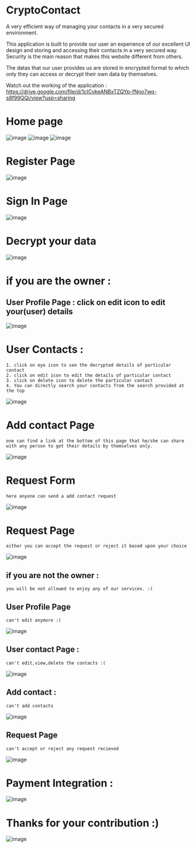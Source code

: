 # CryptoContact
A very efficient way of managing your contacts in a very secured environment. 

This application is built to provide our user an experience of our excellent UI design and storing and accessing their contacts in a very secured way.
Security is the main reason that makes this website different from others.

The datas that our user provides us are stored in encrypted format to which only they can access or decrypt their own data by themselves.

Watch out the working of the application : https://drive.google.com/file/d/1cICvkeANBxTZQYp-fNno7wq-s8f99QQi/view?usp=sharing

<h1>Home page</h1>

![image](https://user-images.githubusercontent.com/53347922/119658278-92855100-be4a-11eb-8f94-519f5a5f7083.png)
![image](https://user-images.githubusercontent.com/53347922/119658215-813c4480-be4a-11eb-99ea-4ab48880399a.png)
![image](https://user-images.githubusercontent.com/53347922/119658125-68cc2a00-be4a-11eb-8711-c4ffc16165c8.png)

<h1>Register Page</h1>

![image](https://user-images.githubusercontent.com/53347922/119658370-b052b600-be4a-11eb-80c0-a6f962db36fc.png)

<h1>Sign In Page</h1>

![image](https://user-images.githubusercontent.com/53347922/119658426-c19bc280-be4a-11eb-8553-7a2fc0ceecbe.png)

<h1>Decrypt your data </h1>

![image](https://user-images.githubusercontent.com/53347922/119658778-25be8680-be4b-11eb-90e8-f83a5944dd11.png)

<h1>if you are the owner <Valid key> :</h1>

<h2>User Profile Page : click on edit icon to edit your(user) details  </h2>

![image](https://user-images.githubusercontent.com/53347922/119659114-7cc45b80-be4b-11eb-8c7b-7413b89bf267.png)

<h1>User Contacts : </h1>

    1. click on eye icon to see the decrypted details of particular contact  
    2. click on edit icon to edit the details of particular contact  
    3. click on delete icon to delete the particular contact  
    4. You can directly search your contacts from the search provided at the top

![image](https://user-images.githubusercontent.com/53347922/119661597-12f98100-be4e-11eb-86fe-b33a21ec46f4.png)

<h1>Add contact Page</h1>
    
    one can find a link at the bottom of this page that he/she can share
    with any person to get their details by themselves only.

![image](https://user-images.githubusercontent.com/53347922/119661911-69ff5600-be4e-11eb-8809-2d88b58027e7.png)
    
<h1>Request Form</h1>
    
    here anyone can send a add contact request
    
![image](https://user-images.githubusercontent.com/53347922/119664695-396ceb80-be51-11eb-98db-0e8dafef7797.png)

<h1>Request Page</h1>
    
    either you can accept the request or reject it based upon your choice

![image](https://user-images.githubusercontent.com/53347922/119667767-36272f00-be54-11eb-9aec-0eba6b1dd73c.png)

    
<h2>if you are not the owner <Not Valid Key>  :</h2>

    you will be not allowed to enjoy any of our services. :(

<h2>User Profile Page</h2>
    
    can't edit anymore :(

![image](https://user-images.githubusercontent.com/53347922/119668959-4095f880-be55-11eb-80c1-0999cda6fac8.png)

<h2>User contact Page : </h2>

    can't edit,view,delete the contacts :(

![image](https://user-images.githubusercontent.com/53347922/119669554-c6b23f00-be55-11eb-9eb9-b02aad90ee99.png)

<h2>Add contact :</h2>
    
    can't add contacts

![image](https://user-images.githubusercontent.com/53347922/119669784-f3feed00-be55-11eb-99b5-ad03701ec84c.png)

<h2>Request Page</h2>    

    can't accept or reject any request recieved
    
![image](https://user-images.githubusercontent.com/53347922/119670264-61ab1900-be56-11eb-9a57-60cf7acf7b3c.png)
  
<h1>Payment Integration :</h1>

![image](https://user-images.githubusercontent.com/53347922/119672263-12fe7e80-be58-11eb-8d4a-ed79ddc45587.png)

<h1>Thanks for your contribution :)</h1>

![image](https://user-images.githubusercontent.com/53347922/119672307-1eea4080-be58-11eb-989e-b54e187ee82b.png)


<br><br><br>
